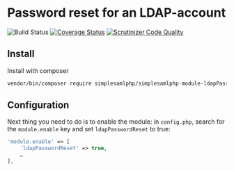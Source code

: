 # Password reset for an LDAP-account

![Build Status](https://github.com/tvdijen/simplesamlphp-module-ldapPasswordreset/workflows/CI/badge.svg?branch=master)
[![Coverage Status](https://codecov.io/gh/tvdijen/simplesamlphp-module-ldapPasswordreset/branch/master/graph/badge.svg)](https://codecov.io/gh/tvdijen/simplesamlphp-module-ldapPasswordreset)
[![Scrutinizer Code Quality](https://scrutinizer-ci.com/g/tvdijen/simplesamlphp-module-ldapPasswordreset/badges/quality-score.png?b=master)](https://scrutinizer-ci.com/g/tvdijen/simplesamlphp-module-ldapPasswordreset/?branch=master)

## Install

Install with composer

```bash
vendor/bin/composer require simplesamlphp/simplesamlphp-module-ldapPasswordReset
```

## Configuration

Next thing you need to do is to enable the module: in `config.php`,
search for the `module.enable` key and set `ldapPasswordReset` to true:

```php
'module.enable' => [
    'ldapPasswordReset' => true,
    …
],
```
